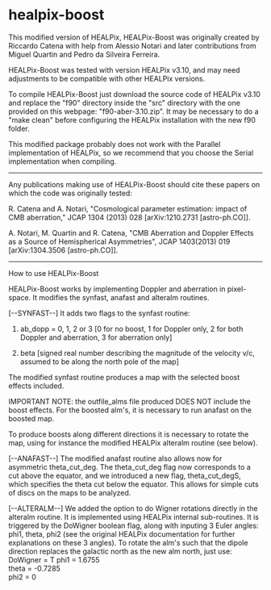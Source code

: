 # healpix-boost
This modified version of HEALPix, HEALPix-Boost was originally created by Riccardo Catena with help from Alessio Notari and later contributions from Miguel Quartin and Pedro da Silveira Ferreira.

HEALPix-Boost was tested with version HEALPix v3.10, and may need adjustments to be compatible with other HEALPix versions.

To compile HEALPix-Boost just download the source code of HEALPix v3.10 and replace the "f90" directory inside the "src" directory with the one provided on this webpage: "f90-aber-3.10.zip". It may be necessary to do a "make clean" before configuring the HEALPix installation with the new f90 folder.

This modified package probably does not work with the Parallel implementation of HEALPix, so we recommend that you choose the Serial implementation when compiling.

****************************************************************

Any publications making use of HEALPix-Boost should cite these papers on which the code was originally tested:

R. Catena and A. Notari, "Cosmological parameter estimation: impact of CMB aberration," JCAP 1304 (2013) 028 [arXiv:1210.2731 [astro-ph.CO]].

A. Notari, M. Quartin and R. Catena, "CMB Aberration and Doppler Effects as a Source of Hemispherical Asymmetries", JCAP 1403(2013) 019 [arXiv:1304.3506 [astro-ph.CO]].

****************************************************************

How to use HEALPix-Boost

HEALPix-Boost works by implementing Doppler and aberration in pixel-space. It modifies the synfast, anafast and alteralm routines.

[--SYNFAST--] 
It adds two flags to the synfast routine:

1) ab_dopp = 0, 1, 2 or 3  [0 for no boost, 1 for Doppler only, 2 for both Doppler and aberration, 3 for aberration only]

2) beta [signed real number describing the magnitude of the velocity v/c, assumed to be along the north pole of the map]

The modified synfast routine produces a map with the selected boost effects included. 

IMPORTANT NOTE: the outfile_alms file produced DOES NOT include the boost effects. For the boosted alm's, it is necessary to run anafast on the boosted map.

To produce boosts along different directions it is necessary to rotate the map, using for instance the modified HEALPix alteralm routine (see below).

[--ANAFAST--]
The modified anafast routine also allows now for asymmetric theta_cut_deg. The theta_cut_deg flag now corresponds to a cut above the equator, and we introduced a new flag, theta_cut_degS, which specifies the theta cut below the equator. This allows for simple cuts of discs on the maps to be analyzed.

[--ALTERALM--]
We added the option to do Wigner rotations directly in the alteralm routine. It is implemented using HEALPix internal sub-routines. It is triggered by the DoWigner boolean flag, along with inputing 3 Euler angles: phi1, theta, phi2 (see the original HEALPix documentation for further explanations on these 3 angles). To rotate the alm's such that the dipole direction replaces the galactic north as the new alm north, just use: 
DoWigner = T
phi1 = 1.6755   
theta = -0.7285  
phi2 = 0
